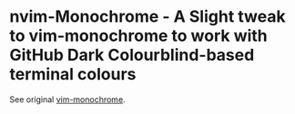 # nvim-Monochrome - A Slight tweak to vim-monochrome to work with GitHub Dark Colourblind-based terminal colours

See original [vim-monochrome](https://github.com/fxn/vim-monochrome/tree/main).

